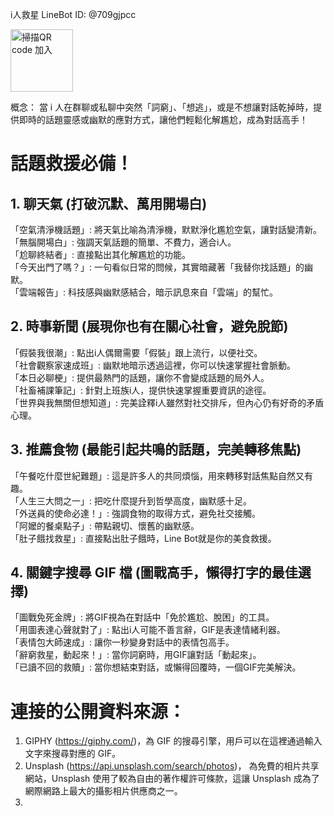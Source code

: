 i人救星
LineBot ID: @709gjpcc 



<img src="https://github.com/user-attachments/assets/ac7ce86b-b69b-4b00-932d-0eaffb13e9ee" alt="掃描QR code 加入" style="width: 100px; height: auto;">

概念： 當 i 人在群聊或私聊中突然「詞窮」、「想逃」，或是不想讓對話乾掉時，提供即時的話題靈感或幽默的應對方式，讓他們輕鬆化解尷尬，成為對話高手！
# 話題救援必備！
## 1. 聊天氣 (打破沉默、萬用開場白)
「空氣清淨機話題」: 將天氣比喻為清淨機，默默淨化尷尬空氣，讓對話變清新。  
「無腦開場白」: 強調天氣話題的簡單、不費力，適合i人。  
「尬聊終結者」: 直接點出其化解尷尬的功能。  
「今天出門了嗎？」: 一句看似日常的問候，其實暗藏著「我替你找話題」的幽默。  
「雲端報告」: 科技感與幽默感結合，暗示訊息來自「雲端」的幫忙。  
## 2. 時事新聞 (展現你也有在關心社會，避免脫節)
「假裝我很潮」: 點出i人偶爾需要「假裝」跟上流行，以便社交。  
「社會觀察家速成班」: 幽默地暗示透過這裡，你可以快速掌握社會脈動。  
「本日必聊梗」: 提供最熱門的話題，讓你不會變成話題的局外人。  
「社畜補課筆記」: 針對上班族i人，提供快速掌握重要資訊的途徑。  
「世界與我無關但想知道」: 完美詮釋i人雖然對社交排斥，但內心仍有好奇的矛盾心理。  
## 3. 推薦食物 (最能引起共鳴的話題，完美轉移焦點)
「午餐吃什麼世紀難題」: 這是許多人的共同煩惱，用來轉移對話焦點自然又有趣。  
「人生三大問之一」: 把吃什麼提升到哲學高度，幽默感十足。  
「外送員的使命必達！」: 強調食物的取得方式，避免社交接觸。  
「阿嬤的餐桌點子」: 帶點親切、懷舊的幽默感。  
「肚子餓找救星」: 直接點出肚子餓時，Line Bot就是你的美食救援。  
## 4. 關鍵字搜尋 GIF 檔 (圖戰高手，懶得打字的最佳選擇)
「圖戰免死金牌」: 將GIF視為在對話中「免於尷尬、脫困」的工具。  
「用圖表達心聲就對了」: 點出i人可能不善言辭，GIF是表達情緒利器。  
「表情包大師速成」: 讓你一秒變身對話中的表情包高手。  
「辭窮救星，動起來！」: 當你詞窮時，用GIF讓對話「動起來」。  
「已讀不回的救贖」: 當你想結束對話，或懶得回覆時，一個GIF完美解決。  

# 連接的公開資料來源：
1. GIPHY (https://giphy.com/)，為 GIF 的搜尋引擎，用戶可以在這裡通過輸入文字來搜尋對應的 GIF。
2. Unsplash (https://api.unsplash.com/search/photos)， 為免費的相片共享網站，Unsplash 使用了較為自由的著作權許可條款，這讓 Unsplash 成為了網際網路上最大的攝影相片供應商之一。
3. 
